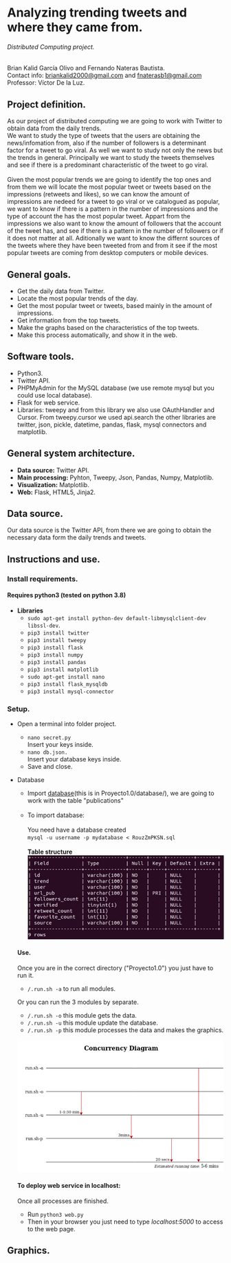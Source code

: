 # Analyzing trending tweets and where they came from.

###### Distributed Computing project.

Brian Kalid García Olivo and Fernando Nateras Bautista.<br/>
Contact info: briankalid2000@gmail.com and fnaterasb1@gmail.com<br/>
Professor: Víctor De la Luz.

## Project definition.
As our project of distributed computing we are going to work with Twitter to obtain data from the daily trends.<br/>
We want to study the type of tweets that the users are obtaining the news/infomation from, also if the number of followers is a determinant factor for a tweet to go viral. As well we want to study not only the news but the trends in general. Principally we want to study the tweets themselves and see if there is a predominant characteristic of the tweet to go viral.
<br/><br/>
Given the most popular trends we are going to identify the top ones and from them we will locate the most popular tweet or tweets based on the impressions (retweets and likes), so we can know the amount of impressions are nedeed for a tweet to go viral or ve catalogued as popular, we want to know if there is a pattern in the number of impressions and the type of account the has the most popular tweet. Appart from the impressions we also want to know the amount of followers that the account of the tweet has, and see if there is a pattern in the number of followers or if it does not matter at all. Aditionally we want to know the differnt sources of the tweets where they have been tweeted from and from it see if the most popular tweets are coming from desktop computers or mobile devices.<br/>

## General goals.
  - Get the daily data from Twitter.
  - Locate the most popular trends of the day.
  - Get the most popular tweet or tweets, based mainly in the amount of impressions.
  - Get information from the top tweets.
  - Make the graphs based on the characteristics of the top tweets. 
  - Make this process automatically, and show it in the web.
  
## Software tools.
  - Python3.
  - Twitter API.
  - PHPMyAdmin for the MySQL database (we use remote mysql but you could use local database).
  - Flask for web service.
  - Libraries: tweepy and from this library we also use OAuthHandler and Cursor. From tweepy.cursor we used api.search the other libraries are twitter, json, pickle, datetime, pandas, flask, mysql connectors and matplotlib.
  
## General system architecture.
- **Data source:** Twitter API.
- **Main processing:** Pyhton, Tweepy, Json, Pandas, Numpy, Matplotlib.
- **Visualization:** Matplotlib.
- **Web:** Flask, HTML5, Jinja2.

## Data source.
Our data source is the Twitter API, from there we are going to obtain the necessary data form the daily trends and tweets.

## Instructions and use.
### Install requirements.
#### Requires python3 (tested on python 3.8)
- **Libraries**
  -  `sudo apt-get install python-dev default-libmysqlclient-dev libssl-dev`.
  -  `pip3 install twitter`
  -  `pip3 install tweepy`
  -  `pip3 install flask`
  -  `pip3 install numpy`
  -  `pip3 install pandas`
  -  `pip3 install matplotlib`
  -  `sudo apt-get install nano`
  -  `pip3 install flask_mysqldb`
  -  `pip3 install mysql-connector`
### Setup.
- Open a terminal into folder project.
  -  `nano secret.py`<br/>
    Insert your keys inside.
  -  `nano db.json.`<br/>
    Insert your database keys inside.
  -  Save and close.
- Database
  - Import [database](Proyecto1.0/database/)(this is in Proyecto1.0/database/), we are going to work with the table "publications"<br/><br>
  - To import database:<br><br>
  You need have a database created<br>
  `mysql -u username -p mydatabase < RouzZmPKSN.sql`<br><br>
  **Table structure**<br/>
  ![databasestructure](Resources/db.JPG)
  #### Use.
  Once you are in the correct directory ("Proyecto1.0") you just have to run it.
  - `/.run.sh -a` to run all modules.<br/>

  Or you can run the 3 modules by separate.
  - `/.run.sh -o` this module gets the data.
  - `/.run.sh -u` this module update the database.
  - `/.run.sh -p` this module processes the data and makes the graphics.


  ![running](Resources/time.png)
  
  #### To deploy web service in localhost:
  Once all processes are finished.
    -  Run `python3 web.py`
    -  Then in your browser you just need to type *localhost:5000* to access to the web page.
## Graphics.
